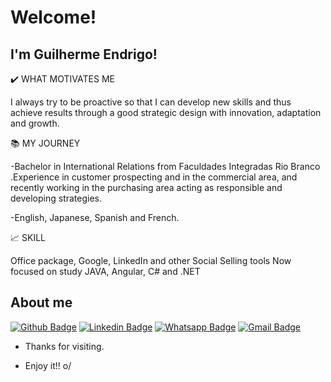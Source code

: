 
# Welcome!
 
## I'm Guilherme Endrigo!
 
✔️ WHAT MOTIVATES ME

I always try to be proactive so that I can develop new skills and thus achieve results through a good strategic design with innovation, adaptation and growth.

📚 MY JOURNEY

-Bachelor in International Relations from Faculdades Integradas Rio Branco
.Experience in customer prospecting and in the commercial area, and recently working in the purchasing area acting as responsible and developing strategies.

-English, Japanese, Spanish and French.

📈 SKILL

Office package, Google, LinkedIn and other Social Selling tools
Now focused on study JAVA, Angular, C# and .NET

 
## About me 
[![Github Badge](https://img.shields.io/badge/-Github-000?style=flat-square&logo=Github&logoColor=white&link=https://github.com/Guilherme-Endrigo/Guilherme-Endrigo)](https://github.com/Guilherme-Endrigo/Guilherme-Endrigo)
[![Linkedin Badge](https://img.shields.io/badge/-LinkedIn-blue?style=flat-square&logo=Linkedin&logoColor=white&link=https://www.linkedin.com/in/guilhermeendrigo/)](https://www.linkedin.com/in/guilhermeendrigo/)
[![Whatsapp Badge](https://img.shields.io/badge/-Whatsapp-4CA143?style=flat-square&labelColor=4CA143&logo=whatsapp&logoColor=white&link=https://api.whatsapp.com/send?phone=5511910879946&text=Ola!%20Vi%20seu%20perfil%20no%20github%20e%20gostaria%20de%20saber%20mais%20sobre%20suas%20habilidades%2C%20poderia%20me%20falar%20mais%20sobre%20voc%C3%AA%3F)](https://api.whatsapp.com/send?phone=5511910879946&text=Ola!%20Vi%20seu%20perfil%20no%20github%20e%20gostaria%20de%20saber%20mais%20sobre%20suas%20habilidades%2C%20poderia%20me%20falar%20mais%20sobre%20voc%C3%AA%3F)
[![Gmail Badge](https://img.shields.io/badge/-Gmail-c14438?style=flat-square&logo=Gmail&logoColor=white&link=mailto:endrigo.guilherme@hotmail.com)](mailto:endrigo.guilherme@hotmail.com)
 
- Thanks for visiting. 
 
- Enjoy it!! o/

